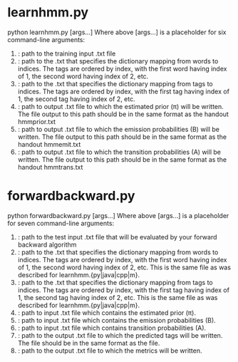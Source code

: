 # learnhmm.py
python learnhmm.py [args...]
Where above [args...] is a placeholder for six command-line arguments:<train input> <index to word> <index to tag> <hmmprior> <hmmemit> <hmmtrans>
1. <train input>: path to the training input .txt file
2. <index to word>: path to the .txt that specifies the dictionary mapping from words to indices. The tags are ordered by index, with the first word having index of 1, the second word having index of 2, etc.
3. <index to tag>: path to the .txt that specifies the dictionary mapping from tags to indices. The tags are ordered by index, with the first tag having index of 1, the second tag having index of 2, etc.
4. <hmmprior>: path to output .txt file to which the estimated prior (π) will be written. The file output to this path should be in the same format as the handout hmmprior.txt
5. <hmmemit>: path to output .txt file to which the emission probabilities (B) will be written. The file output to this path should be in the same format as the handout hmmemit.txt
6. <hmmtrans>: path to output .txt file to which the transition probabilities (A) will be written. The file output to this path should be in the same format as the handout hmmtrans.txt

# forwardbackward.py
python forwardbackward.py [args...]
Where above [args...] is a placeholder for seven command-line arguments:<test input> <index to word> <index to tag> <hmmprior> <hmmemit> <hmmtrans> <predicted file> <metric file>
1. <test input>: path to the test input .txt file that will be evaluated by your forward backward algorithm
2. <index to word>: path to the .txt that specifies the dictionary mapping from words to indices. The tags are ordered by index, with the first word having index of 1, the second word having index of 2, etc. This is the same file as was described for learnhmm.{py|java|cpp|m}.
3. <index to tag>: path to the .txt that specifies the dictionary mapping from tags to indices. The tags are ordered by index, with the first tag having index of 1, the second tag having index of 2, etc. This is the same file as was described for learnhmm.{py|java|cpp|m}.
4. <hmmprior>: path to input .txt file which contains the estimated prior (π).
5. <hmmemit>: path to input .txt file which contains the emission probabilities (B).
6. <hmmtrans>: path to input .txt file which contains transition probabilities (A).
7. <predicted file>: path to the output .txt file to which the predicted tags will be written. The file should be in the same format as the <test input> file.
8. <metric file>: path to the output .txt file to which the metrics will be written.

